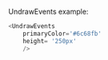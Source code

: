 UndrawEvents example:
```js 
<UndrawEvents
    primaryColor='#6c68fb'
    height= '250px'
    />
```